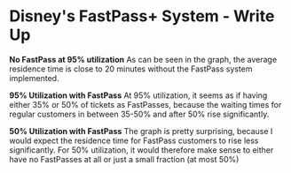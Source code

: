 # Disney's FastPass+ System - Write Up
**No FastPass at 95% utilization**
As can be seen in the graph, the average residence time is close to 20 minutes without the FastPass system implemented.  

**95% Utilization with FastPass**
At 95% utilization, it seems as if having either 35% or 50% of tickets as FastPasses, because the waiting times for regular customers in between 35-50% and after 50% rise significantly.

**50% Utilization with FastPass**
The graph is pretty surprising, because I would expect the residence time for FastPass customers to rise less significantly.
For 50% utilization, it would therefore make sense to either have no FastPasses at all or just a small fraction (at most 50%)
